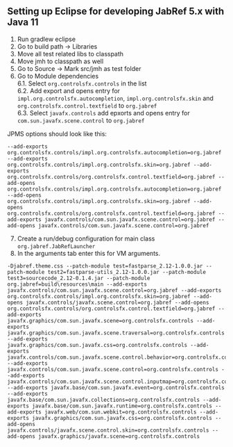 ## Setting up Eclipse for developing JabRef 5.x with Java 11


1. Run gradlew eclipse
2. Go to build path  -> Libraries
3.  Move all test related libs to classpath
4. Move jmh to classpath as well
5. Go to Source -> Mark src/jmh as test folder
6. Go to Module dependencies   
  6.1. Select `org.controlsfx.controls` in the list  
6.2. Add export and opens entry  for `impl.org.controlsfx.autocompletion`, `impl.org.controlsfx.skin` and `org.controlsfx.control.textfield` to `org.jabref`  
6.3. Select `javafx.controls` add epxorts and opens entry for `com.sun.javafx.scene.control`  to `org.jabref`

JPMS options should look like this:
```
--add-exports org.controlsfx.controls/impl.org.controlsfx.autocompletion=org.jabref --add-exports org.controlsfx.controls/impl.org.controlsfx.skin=org.jabref --add-exports org.controlsfx.controls/org.controlsfx.control.textfield=org.jabref --add-opens org.controlsfx.controls/impl.org.controlsfx.autocompletion=org.jabref --add-opens org.controlsfx.controls/impl.org.controlsfx.skin=org.jabref --add-opens org.controlsfx.controls/org.controlsfx.control.textfield=org.jabref --add-exports javafx.controls/com.sun.javafx.scene.control=org.jabref --add-opens javafx.controls/com.sun.javafx.scene.control=org.jabref
```

7. Create a run/debug configuration for main class `org.jabref.JabRefLauncher` 
8. In the arguments tab enter this for VM arguments.
```
-Djabref.theme.css --patch-module test=fastparse_2.12-1.0.0.jar --patch-module test2=fastparse-utils_2.12-1.0.0.jar --patch-module test3=sourcecode_2.12-0.1.4.jar --patch-module org.jabref=build\resources\main --add-exports javafx.controls/com.sun.javafx.scene.control=org.jabref --add-exports org.controlsfx.controls/impl.org.controlsfx.skin=org.jabref --add-opens javafx.controls/javafx.scene.control=org.jabref --add-opens org.controlsfx.controls/org.controlsfx.control.textfield=org.jabref --add-exports javafx.graphics/com.sun.javafx.scene=org.controlsfx.controls --add-exports javafx.graphics/com.sun.javafx.scene.traversal=org.controlsfx.controls --add-exports javafx.graphics/com.sun.javafx.css=org.controlsfx.controls --add-exports javafx.controls/com.sun.javafx.scene.control.behavior=org.controlsfx.controls --add-exports javafx.controls/com.sun.javafx.scene.control=org.controlsfx.controls --add-exports javafx.controls/com.sun.javafx.scene.control.inputmap=org.controlsfx.controls --add-exports javafx.base/com.sun.javafx.event=org.controlsfx.controls --add-exports javafx.base/com.sun.javafx.collections=org.controlsfx.controls --add-exports javafx.base/com.sun.javafx.runtime=org.controlsfx.controls --add-exports javafx.web/com.sun.webkit=org.controlsfx.controls --add-exports javafx.graphics/com.sun.javafx.css=org.controlsfx.controls --add-opens javafx.controls/javafx.scene.control.skin=org.controlsfx.controls --add-opens javafx.graphics/javafx.scene=org.controlsfx.controls
```

